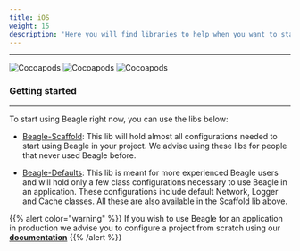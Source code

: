 ```yaml
---
title: iOS
weight: 15
description: 'Here you will find libraries to help when you want to start a project using beagle for iOS.These libs will facilitate the initial Beagle configuration in a project, avoiding some steps, and starting studies quicker.'
---
```


---

![Cocoapods](https://img.shields.io/cocoapods/v/BeagleScaffold?label=Beagle-Scaffold)
![Cocoapods](https://img.shields.io/cocoapods/v/BeagleDefaults?label=Beagle-Defaults)
![Cocoapods](https://img.shields.io/cocoapods/v/Beagle?label=Beagle)

### Getting started
<hr>

To start using Beagle right now, you can use the libs below:
* [Beagle-Scaffold](/get-started/using-beagle-helpers/ios/beagle-scaffold):
This lib will hold almost all configurations needed to start using Beagle in your project.
We advise using these libs for people that never used Beagle before.

* [Beagle-Defaults](/get-started/using-beagle-helpers/ios/beagle-defaults):
This lib is meant for more experienced Beagle users and will hold only a few class configurations necessary to use Beagle in an application. These configurations include default Network, Logger and Cache classes. All these are also available in the Scaffold lib above.

{{% alert color="warning" %}}
If you wish to use Beagle for an application in production we advise you to configure a project
 from scratch using our
 [**documentation**](/get-started/creating-a-project-from-scratch/case-ios/)
{{% /alert %}}